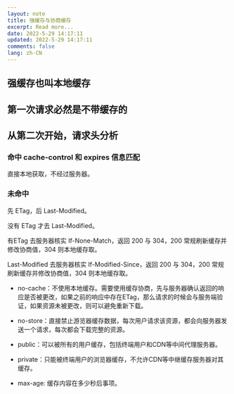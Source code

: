 ```yaml
---
layout: note
title: 强缓存与协商缓存
excerpt: Read more...
date: 2022-5-29 14:17:11
updated: 2022-5-29 14:17:11
comments: false
lang: zh-CN
---
```


## 强缓存也叫本地缓存

## 第一次请求必然是不带缓存的

## 从第二次开始，请求头分析

### 命中 cache-control 和 expires 信息匹配

直接本地获取，不经过服务器。

### 未命中

先 ETag，后 Last-Modified。

没有 ETag 才去 Last-Modified。

有ETag 去服务器核实 If-None-Match，返回 200 与 304，200 常规刷新缓存并修改协商值，304 则本地缓存取。

Last-Modified 去服务器核实 If-Modified-Since，返回 200 与 304，200 常规刷新缓存并修改协商值，304 则本地缓存取。

* no-cache：不使用本地缓存。需要使用缓存协商，先与服务器确认返回的响应是否被更改，如果之前的响应中存在ETag，那么请求的时候会与服务端验证，如果资源未被更改，则可以避免重新下载。

* no-store：直接禁止游览器缓存数据，每次用户请求该资源，都会向服务器发送一个请求，每次都会下载完整的资源。

* public：可以被所有的用户缓存，包括终端用户和CDN等中间代理服务器。

* private：只能被终端用户的浏览器缓存，不允许CDN等中继缓存服务器对其缓存。

* max-age: 缓存内容在多少秒后事项。


  